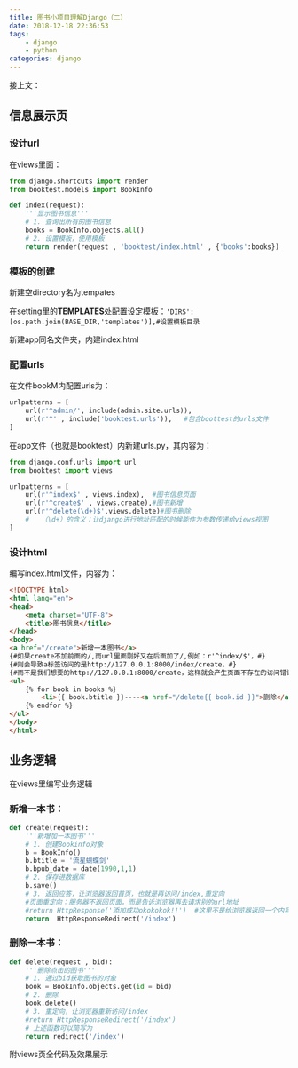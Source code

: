 ```yaml
---
title: 图书小项目理解Django（二）
date: 2018-12-18 22:36:53
tags: 
    - django 
    - python
categories: django
---
```

接上文：

## 信息展示页

### 设计url

在views里面：

```python
from django.shortcuts import render 
from booktest.models import BookInfo

def index(request):
    '''显示图书信息'''
    # 1. 查询出所有的图书信息
    books = BookInfo.objects.all()
    # 2. 设置模板，使用模板
    return render(request , 'booktest/index.html' , {'books':books})
```
<!--more-->
### 模板的创建

新建空directory名为tempates

在setting里的**TEMPLATES**处配置设定模板：`'DIRS': [os.path.join(BASE_DIR,'templates')],#设置模板目录`

新建app同名文件夹，内建index.html

### 配置urls

在文件bookM内配置urls为：

```python
urlpatterns = [
    url(r'^admin/', include(admin.site.urls)),
    url(r'^' , include('booktest.urls')),   #包含boottest的urls文件
]
```

在app文件（也就是booktest）内新建urls.py，其内容为：

```python
from django.conf.urls import url
from booktest import views

urlpatterns = [
    url(r'^index$' , views.index),  #图书信息页面
    url(r'^create$' , views.create),#图书新增
    url(r'^delete(\d+)$',views.delete)#图书删除
    #   （\d+）的含义：让django进行地址匹配的时候能作为参数传递给views视图
]

```

### 设计html

编写index.html文件，内容为：

```html
<!DOCTYPE html>
<html lang="en">
<head>
    <meta charset="UTF-8">
    <title>图书信息</title>
</head>
<body>
<a href="/create">新增一本图书</a>
{#如果create不加前面的/,而url里面刚好又在后面加了/,例如：r'^index/$'，#}
{#则会导致a标签访问的是http://127.0.0.1:8000/index/create，#}
{#而不是我们想要的http://127.0.0.1:8000/create，这样就会产生页面不存在的访问错误#}
<ul>
    {% for book in books %}
        <li>{{ book.btitle }}----<a href="/delete{{ book.id }}">删除</a></li>
    {% endfor %}
</ul>
</body>
</html>
```

## 业务逻辑

在views里编写业务逻辑

### 新增一本书：

```python
def create(request):
    '''新增加一本图书'''
    # 1. 创建Bookinfo对象
    b = BookInfo()
    b.btitle = '流星蝴蝶剑'
    b.bpub_date = date(1990,1,1)
    # 2. 保存进数据库
    b.save()
    # 3. 返回应答，让浏览器返回首页，也就是再访问/index,重定向
    #页面重定向：服务器不返回页面，而是告诉浏览器再去请求别的url地址
    #return HttpResponse('添加成功okokokok!!')  #这里不是给浏览器返回一个内容
    return  HttpResponseRedirect('/index')
```

### 删除一本书：

```python
def delete(request , bid):
    '''删除点击的图书'''
    # 1. 通过bid获取图书的对象
    book = BookInfo.objects.get(id = bid)
    # 2. 删除
    book.delete()
    # 3. 重定向，让浏览器重新访问/index
    #return HttpResponseRedirect('/index')
    # 上述函数可以简写为
    return redirect('/index')
```


附views页全代码及效果展示
